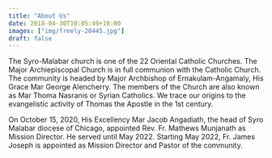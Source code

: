 ```yaml
---
title: "About Us"
date: 2018-04-30T10:05:49+10:00
images: ["img/freely-20445.jpg"]
draft: false
---
```


The Syro-Malabar church is one of the 22 Oriental Catholic Churches. The Major Archiepiscopal Church is in full communion with the Catholic Church. The community is headed by Major Archbishop of Ernakulam-Angamaly, His Grace Mar George Alencherry. The members of the Church are also known as Mar Thoma Nasranis or Syrian Catholics. We trace our origins to the evangelistic activity of Thomas the Apostle in the 1st century.

On October 15, 2020, His Excellency Mar Jacob Angadiath, the head of  Syro Malabar diocese of Chicago, appointed Rev. Fr. Mathews Munjanath as Mission Director. He served until May 2022. Starting May 2022, Fr. James Joseph is appointed as Mission Director and Pastor of the community.